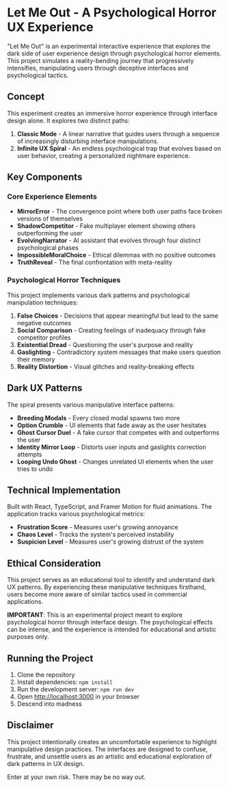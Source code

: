 # Let Me Out - A Psychological Horror UX Experience

"Let Me Out" is an experimental interactive experience that explores the dark side of user experience design through psychological horror elements. This project simulates a reality-bending journey that progressively intensifies, manipulating users through deceptive interfaces and psychological tactics.

## Concept

This experiment creates an immersive horror experience through interface design alone. It explores two distinct paths:

1. **Classic Mode** - A linear narrative that guides users through a sequence of increasingly disturbing interface manipulations.
2. **Infinite UX Spiral** - An endless psychological trap that evolves based on user behavior, creating a personalized nightmare experience.

## Key Components

### Core Experience Elements

- **MirrorError** - The convergence point where both user paths face broken versions of themselves
- **ShadowCompetitor** - Fake multiplayer element showing others outperforming the user
- **EvolvingNarrator** - AI assistant that evolves through four distinct psychological phases
- **ImpossibleMoralChoice** - Ethical dilemmas with no positive outcomes
- **TruthReveal** - The final confrontation with meta-reality

### Psychological Horror Techniques

This project implements various dark patterns and psychological manipulation techniques:

1. **False Choices** - Decisions that appear meaningful but lead to the same negative outcomes
2. **Social Comparison** - Creating feelings of inadequacy through fake competitor profiles
3. **Existential Dread** - Questioning the user's purpose and reality
4. **Gaslighting** - Contradictory system messages that make users question their memory
5. **Reality Distortion** - Visual glitches and reality-breaking effects

## Dark UX Patterns

The spiral presents various manipulative interface patterns:

- **Breeding Modals** - Every closed modal spawns two more
- **Option Crumble** - UI elements that fade away as the user hesitates
- **Ghost Cursor Duel** - A fake cursor that competes with and outperforms the user
- **Identity Mirror Loop** - Distorts user inputs and gaslights correction attempts
- **Looping Undo Ghost** - Changes unrelated UI elements when the user tries to undo

## Technical Implementation

Built with React, TypeScript, and Framer Motion for fluid animations. The application tracks various psychological metrics:

- **Frustration Score** - Measures user's growing annoyance
- **Chaos Level** - Tracks the system's perceived instability
- **Suspicion Level** - Measures user's growing distrust of the system

## Ethical Consideration

This project serves as an educational tool to identify and understand dark UX patterns. By experiencing these manipulative techniques firsthand, users become more aware of similar tactics used in commercial applications.

**IMPORTANT**: This is an experimental project meant to explore psychological horror through interface design. The psychological effects can be intense, and the experience is intended for educational and artistic purposes only.

## Running the Project

1. Clone the repository
2. Install dependencies: `npm install`
3. Run the development server: `npm run dev`
4. Open [http://localhost:3000](http://localhost:3000) in your browser
5. Descend into madness

## Disclaimer

This project intentionally creates an uncomfortable experience to highlight manipulative design practices. The interfaces are designed to confuse, frustrate, and unsettle users as an artistic and educational exploration of dark patterns in UX design.

Enter at your own risk. There may be no way out. 